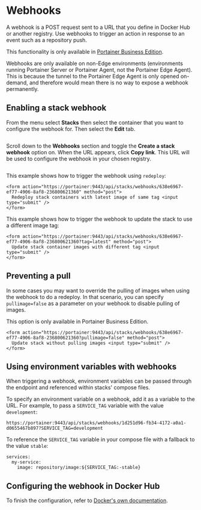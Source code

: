 # Webhooks

A webhook is a POST request sent to a URL that you define in Docker Hub or another registry. Use webhooks to trigger an action in response to an event such as a repository push.


This functionality is only available in [Portainer Business Edition](https://www.portainer.io/business-upsell?from=stack-webhook).



Webhooks are only available on non-Edge environments (environments running Portainer Server or Portainer Agent, not the Portainer Edge Agent). This is because the tunnel to the Portainer Edge Agent is only opened on-demand, and therefore would mean there is no way to expose a webhook permanently.


## Enabling a stack webhook

From the menu select **Stacks** then select the container that you want to configure the webhook for. Then select the **Edit** tab.

<figure><img src="../../../.gitbook/assets/2.20-stacks-webhooks.gif" alt=""><figcaption></figcaption></figure>

Scroll down to the **Webhooks** section and toggle the **Create a stack webhook** option on. When the URL appears, click **Copy link**. This URL will be used to configure the webhook in your chosen registry.

<figure><img src="../../../.gitbook/assets/2.15-docker_stack_create_webhook.png" alt=""><figcaption></figcaption></figure>

This example shows how to trigger the webhook using `redeploy`:

```
<form action="https://portainer:9443/api/stacks/webhooks/638e6967-ef77-4906-8af8-236800621360" method="post">
  Redeploy stack containers with latest image of same tag <input type="submit" />
</form>
```

This example shows how to trigger the webhook to update the stack to use a different image tag:

```
<form action="https://portainer:9443/api/stacks/webhooks/638e6967-ef77-4906-8af8-236800621360?tag=latest" method="post">
  Update stack container images with different tag <input type="submit" />
</form>
```

## Preventing a pull

In some cases you may want to override the pulling of images when using the webhook to do a redeploy. In that scenario, you can specify `pullimage=false` as a parameter on your webhook to disable pulling of images.&#x20;


This option is only available in Portainer Business Edition.


```
<form action="https://portainer:9443/api/stacks/webhooks/638e6967-ef77-4906-8af8-236800621360?pullimage=false" method="post">
  Update stack without pulling images <input type="submit" />
</form>
```

## Using environment variables with webhooks

When triggering a webhook, environment variables can be passed through the endpoint and referenced within stacks' compose files.

To specify an environment variable on a webhook, add it as a variable to the URL. For example, to pass a `SERVICE_TAG` variable with the value `development`:

```
https://portainer:9443/api/stacks/webhooks/1d251d96-fb34-4172-a0a1-d0655467b897?SERVICE_TAG=development
```

To reference the `SERVICE_TAG` variable in your compose file with a fallback to the value `stable`:

```
services:
  my-service:
    image: repository/image:${SERVICE_TAG:-stable}
```

## Configuring the webhook in Docker Hub

To finish the configuration, refer to [Docker's own documentation](https://docs.docker.com/docker-hub/webhooks/).

